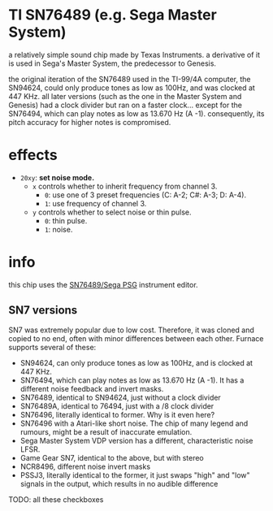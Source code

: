 # TI SN76489 (e.g. Sega Master System)

a relatively simple sound chip made by Texas Instruments. a derivative of it is used in Sega's Master System, the predecessor to Genesis.

the original iteration of the SN76489 used in the TI-99/4A computer, the SN94624, could only produce tones as low as 100Hz, and was clocked at 447 KHz. all later versions (such as the one in the Master System and Genesis) had a clock divider but ran on a faster clock... except for the SN76494, which can play notes as low as 13.670 Hz (A -1). consequently, its pitch accuracy for higher notes is compromised.

# effects

- `20xy`: **set noise mode.**
  - `x` controls whether to inherit frequency from channel 3.
    - `0`: use one of 3 preset frequencies (C: A-2; C#: A-3; D: A-4).
    - `1`: use frequency of channel 3.
  - `y` controls whether to select noise or thin pulse.
    - `0`: thin pulse.
    - `1`: noise.


# info

this chip uses the [SN76489/Sega PSG](../4-instrument/psg.md) instrument editor.


## SN7 versions
SN7 was extremely popular due to low cost. Therefore, it was cloned and copied to no end, often with minor differences between each other. Furnace supports several of these:
- SN94624, can only produce tones as low as 100Hz, and is clocked at 447 KHz.
- SN76494, which can play notes as low as 13.670 Hz (A -1). It has a different noise feedback and invert masks.
- SN76489, identical to SN94624, just without a clock divider
- SN76489A, identical to 76494, just with a /8 clock divider
- SN76496, literally identical to former. Why is it even here?
- SN76496 with a Atari-like short noise. The chip of many legend and rumours, might be a result of inaccurate emulation.
- Sega Master System VDP version has a different, characteristic noise LFSR.
- Game Gear SN7, identical to the above, but with stereo
- NCR8496, different noise invert masks
- PSSJ3, literally identical to the former, it just swaps "high" and "low" signals in the output, which results in no audible difference

TODO: all these checkboxes
